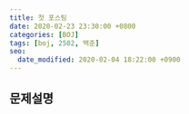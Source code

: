 ```yaml
---
title: 첫 포스팅
date: 2020-02-23 23:30:00 +0800
categories: [BOJ]
tags: [boj, 2502, 백준]
seo:
  date_modified: 2020-02-04 18:22:00 +0900
---
```


## 문제설명


